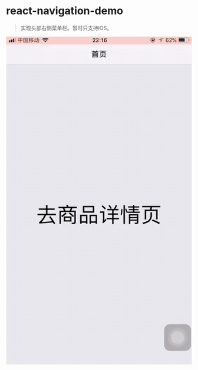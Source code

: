# react-navigation-demo
> 实现头部右侧菜单栏。暂时只支持IOS。

![动态图](https://raw.githubusercontent.com/myl0204/react-navigation-demo/master/assets/navigation-demo.gif)